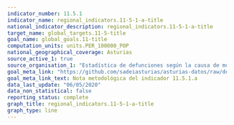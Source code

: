 ```yaml
---
indicator_number: 11.5.1
indicator_name: regional_indicators.11-5-1-a-title
national_indicator_description: regional_indicators.11-5-1-a-title
target_name: global_targets.11-5-title
goal_name: global_goals.11-title
computation_units: units.PER_100000_POP
national_geographical_coverage: Asturias
source_active_1: true
source_organisation_1: "Estadística de defunciones según la causa de muerte, INE"
goal_meta_link: "https://github.com/sadeiasturias/asturias-datos/raw/develop/descargas/methodology/11.5.1.a.pdf"
goal_meta_link_text: Nota metodológica del indicador 11.5.1.a
data_last_update: "06/05/2020"
data_non_statistical: false
reporting_status: complete
graph_title: regional_indicators.11-5-1-a-title
graph_type: line
---
```


